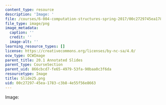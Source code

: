 ```yaml
---
content_type: resource
description: 'Image: '
file: /courses/6-004-computation-structures-spring-2017/00c2729745ea1783c3b84e55f56e8663_Slide25.png
file_type: image/png
image_metadata:
  caption: ''
  credit: ''
  image-alt: ''
learning_resource_types: []
license: https://creativecommons.org/licenses/by-nc-sa/4.0/
ocw_type: OCWImage
parent_title: 20.1 Annotated Slides
parent_type: CourseSection
parent_uid: 866cbcd7-fe65-4979-53fa-90baa0c3f6da
resourcetype: Image
title: Slide25.png
uid: 00c27297-45ea-1783-c3b8-4e55f56e8663
---
```

Image: 